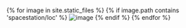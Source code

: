 

# 
{% for image in site.static_files %}
    {% if image.path contains 'spacestation/loc' %}
        <img src="{{ site.baseurl }}{{ image.path }}" alt="image" />
    {% endif %}
{% endfor %}